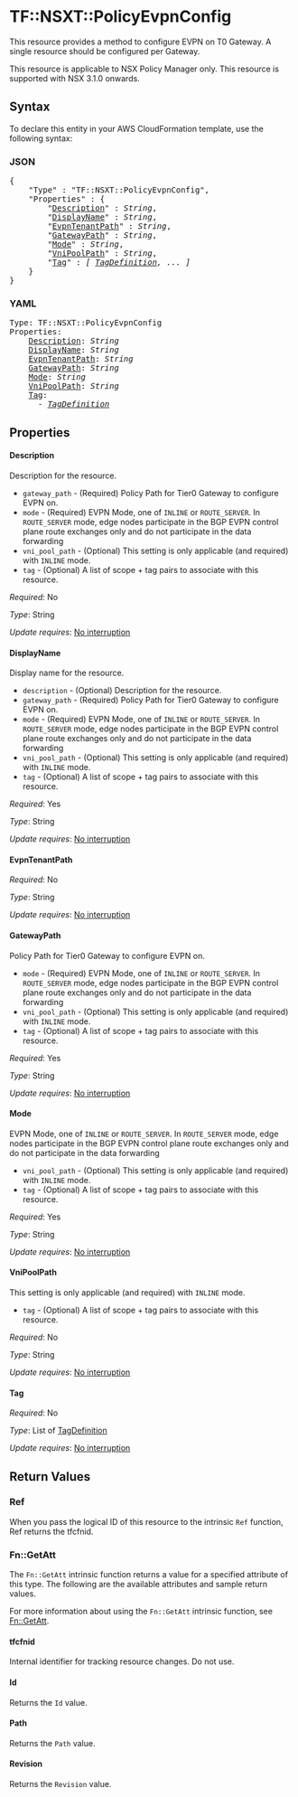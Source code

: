 # TF::NSXT::PolicyEvpnConfig

This resource provides a method to configure EVPN on T0 Gateway. A single resource should be configured per Gateway.

This resource is applicable to NSX Policy Manager only.
This resource is supported with NSX 3.1.0 onwards.

## Syntax

To declare this entity in your AWS CloudFormation template, use the following syntax:

### JSON

<pre>
{
    "Type" : "TF::NSXT::PolicyEvpnConfig",
    "Properties" : {
        "<a href="#description" title="Description">Description</a>" : <i>String</i>,
        "<a href="#displayname" title="DisplayName">DisplayName</a>" : <i>String</i>,
        "<a href="#evpntenantpath" title="EvpnTenantPath">EvpnTenantPath</a>" : <i>String</i>,
        "<a href="#gatewaypath" title="GatewayPath">GatewayPath</a>" : <i>String</i>,
        "<a href="#mode" title="Mode">Mode</a>" : <i>String</i>,
        "<a href="#vnipoolpath" title="VniPoolPath">VniPoolPath</a>" : <i>String</i>,
        "<a href="#tag" title="Tag">Tag</a>" : <i>[ <a href="tagdefinition.md">TagDefinition</a>, ... ]</i>
    }
}
</pre>

### YAML

<pre>
Type: TF::NSXT::PolicyEvpnConfig
Properties:
    <a href="#description" title="Description">Description</a>: <i>String</i>
    <a href="#displayname" title="DisplayName">DisplayName</a>: <i>String</i>
    <a href="#evpntenantpath" title="EvpnTenantPath">EvpnTenantPath</a>: <i>String</i>
    <a href="#gatewaypath" title="GatewayPath">GatewayPath</a>: <i>String</i>
    <a href="#mode" title="Mode">Mode</a>: <i>String</i>
    <a href="#vnipoolpath" title="VniPoolPath">VniPoolPath</a>: <i>String</i>
    <a href="#tag" title="Tag">Tag</a>: <i>
      - <a href="tagdefinition.md">TagDefinition</a></i>
</pre>

## Properties

#### Description

Description for the resource.
* `gateway_path` - (Required) Policy Path for Tier0 Gateway to configure EVPN on.
* `mode` - (Required) EVPN Mode, one of `INLINE` or `ROUTE_SERVER`. In `ROUTE_SERVER` mode, edge nodes participate in the BGP EVPN control plane route exchanges only and do not participate in the data forwarding
* `vni_pool_path` - (Optional) This setting is only applicable (and required) with `INLINE` mode.
* `tag` - (Optional) A list of scope + tag pairs to associate with this resource.

_Required_: No

_Type_: String

_Update requires_: [No interruption](https://docs.aws.amazon.com/AWSCloudFormation/latest/UserGuide/using-cfn-updating-stacks-update-behaviors.html#update-no-interrupt)

#### DisplayName

Display name for the resource.
* `description` - (Optional) Description for the resource.
* `gateway_path` - (Required) Policy Path for Tier0 Gateway to configure EVPN on.
* `mode` - (Required) EVPN Mode, one of `INLINE` or `ROUTE_SERVER`. In `ROUTE_SERVER` mode, edge nodes participate in the BGP EVPN control plane route exchanges only and do not participate in the data forwarding
* `vni_pool_path` - (Optional) This setting is only applicable (and required) with `INLINE` mode.
* `tag` - (Optional) A list of scope + tag pairs to associate with this resource.

_Required_: Yes

_Type_: String

_Update requires_: [No interruption](https://docs.aws.amazon.com/AWSCloudFormation/latest/UserGuide/using-cfn-updating-stacks-update-behaviors.html#update-no-interrupt)

#### EvpnTenantPath

_Required_: No

_Type_: String

_Update requires_: [No interruption](https://docs.aws.amazon.com/AWSCloudFormation/latest/UserGuide/using-cfn-updating-stacks-update-behaviors.html#update-no-interrupt)

#### GatewayPath

Policy Path for Tier0 Gateway to configure EVPN on.
* `mode` - (Required) EVPN Mode, one of `INLINE` or `ROUTE_SERVER`. In `ROUTE_SERVER` mode, edge nodes participate in the BGP EVPN control plane route exchanges only and do not participate in the data forwarding
* `vni_pool_path` - (Optional) This setting is only applicable (and required) with `INLINE` mode.
* `tag` - (Optional) A list of scope + tag pairs to associate with this resource.

_Required_: Yes

_Type_: String

_Update requires_: [No interruption](https://docs.aws.amazon.com/AWSCloudFormation/latest/UserGuide/using-cfn-updating-stacks-update-behaviors.html#update-no-interrupt)

#### Mode

EVPN Mode, one of `INLINE` or `ROUTE_SERVER`. In `ROUTE_SERVER` mode, edge nodes participate in the BGP EVPN control plane route exchanges only and do not participate in the data forwarding
* `vni_pool_path` - (Optional) This setting is only applicable (and required) with `INLINE` mode.
* `tag` - (Optional) A list of scope + tag pairs to associate with this resource.

_Required_: Yes

_Type_: String

_Update requires_: [No interruption](https://docs.aws.amazon.com/AWSCloudFormation/latest/UserGuide/using-cfn-updating-stacks-update-behaviors.html#update-no-interrupt)

#### VniPoolPath

This setting is only applicable (and required) with `INLINE` mode.
* `tag` - (Optional) A list of scope + tag pairs to associate with this resource.

_Required_: No

_Type_: String

_Update requires_: [No interruption](https://docs.aws.amazon.com/AWSCloudFormation/latest/UserGuide/using-cfn-updating-stacks-update-behaviors.html#update-no-interrupt)

#### Tag

_Required_: No

_Type_: List of <a href="tagdefinition.md">TagDefinition</a>

_Update requires_: [No interruption](https://docs.aws.amazon.com/AWSCloudFormation/latest/UserGuide/using-cfn-updating-stacks-update-behaviors.html#update-no-interrupt)

## Return Values

### Ref

When you pass the logical ID of this resource to the intrinsic `Ref` function, Ref returns the tfcfnid.

### Fn::GetAtt

The `Fn::GetAtt` intrinsic function returns a value for a specified attribute of this type. The following are the available attributes and sample return values.

For more information about using the `Fn::GetAtt` intrinsic function, see [Fn::GetAtt](https://docs.aws.amazon.com/AWSCloudFormation/latest/UserGuide/intrinsic-function-reference-getatt.html).

#### tfcfnid

Internal identifier for tracking resource changes. Do not use.

#### Id

Returns the <code>Id</code> value.

#### Path

Returns the <code>Path</code> value.

#### Revision

Returns the <code>Revision</code> value.


